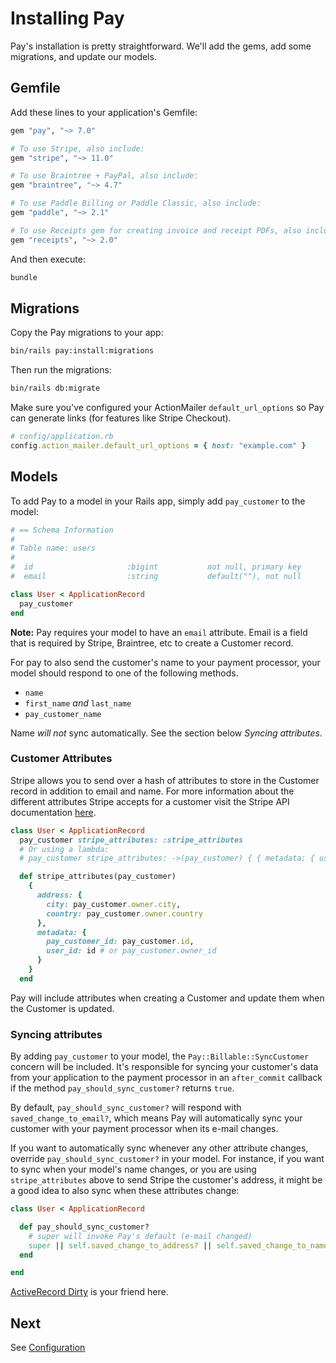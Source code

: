 # Installing Pay

Pay's installation is pretty straightforward. We'll add the gems, add some migrations, and update our models.

## Gemfile

Add these lines to your application's Gemfile:

```ruby
gem "pay", "~> 7.0"

# To use Stripe, also include:
gem "stripe", "~> 11.0"

# To use Braintree + PayPal, also include:
gem "braintree", "~> 4.7"

# To use Paddle Billing or Paddle Classic, also include:
gem "paddle", "~> 2.1"

# To use Receipts gem for creating invoice and receipt PDFs, also include:
gem "receipts", "~> 2.0"
```

And then execute:

```bash
bundle
```

## Migrations

Copy the Pay migrations to your app:

````bash
bin/rails pay:install:migrations
````

Then run the migrations:

```bash
bin/rails db:migrate
```

Make sure you've configured your ActionMailer `default_url_options` so Pay can generate links (for features like Stripe Checkout).

```ruby
# config/application.rb
config.action_mailer.default_url_options = { host: "example.com" }
```

## Models

To add Pay to a model in your Rails app, simply add `pay_customer` to the model:

```ruby
# == Schema Information
#
# Table name: users
#
#  id                     :bigint           not null, primary key
#  email                  :string           default(""), not null

class User < ApplicationRecord
  pay_customer
end
```

**Note:** Pay requires your model to have an `email` attribute. Email is a field that is required by Stripe, Braintree, etc to create a Customer record.

For pay to also send the customer's name to your payment processor, your model should respond to one of the following methods.

* `name`
* `first_name` _and_ `last_name`
* `pay_customer_name`

Name _will not_ sync automatically. See the section below _Syncing attributes_.

### Customer Attributes

Stripe allows you to send over a hash of attributes to store in the Customer record in addition to email and name.
For more information about the different attributes Stripe accepts for a customer visit the Stripe API documentation [here](https://stripe.com/docs/api/customers/object).

```ruby
class User < ApplicationRecord
  pay_customer stripe_attributes: :stripe_attributes
  # Or using a lambda:
  # pay_customer stripe_attributes: ->(pay_customer) { { metadata: { user_id: pay_customer.owner_id } } }

  def stripe_attributes(pay_customer)
    {
      address: {
        city: pay_customer.owner.city,
        country: pay_customer.owner.country
      },
      metadata: {
        pay_customer_id: pay_customer.id,
        user_id: id # or pay_customer.owner_id
      }
    }
  end
```

Pay will include attributes when creating a Customer and update them when the Customer is updated.

### Syncing attributes

By adding `pay_customer` to your model, the `Pay::Billable::SyncCustomer` concern will be included. It's responsible for syncing your customer's data from your application to the payment processor in an `after_commit` callback if the method `pay_should_sync_customer?` returns `true`.

By default, `pay_should_sync_customer?` will respond with `saved_change_to_email?`, which means Pay will automatically sync your customer with your payment processor when its e-mail changes.

If you want to automatically sync whenever any other attribute changes, override `pay_should_sync_customer?` in your model. For instance, if you want to sync when your model's name changes, or you are using `stripe_attributes` above to send Stripe the customer's address, it might be a good idea to also sync when these attributes change:

```rb
class User < ApplicationRecord

  def pay_should_sync_customer?
    # super will invoke Pay's default (e-mail changed)
    super || self.saved_change_to_address? || self.saved_change_to_name?
  end

end
```

[ActiveRecord Dirty](https://api.rubyonrails.org/classes/ActiveRecord/AttributeMethods/Dirty.html) is your friend here.

## Next

See [Configuration](2_configuration.md)
